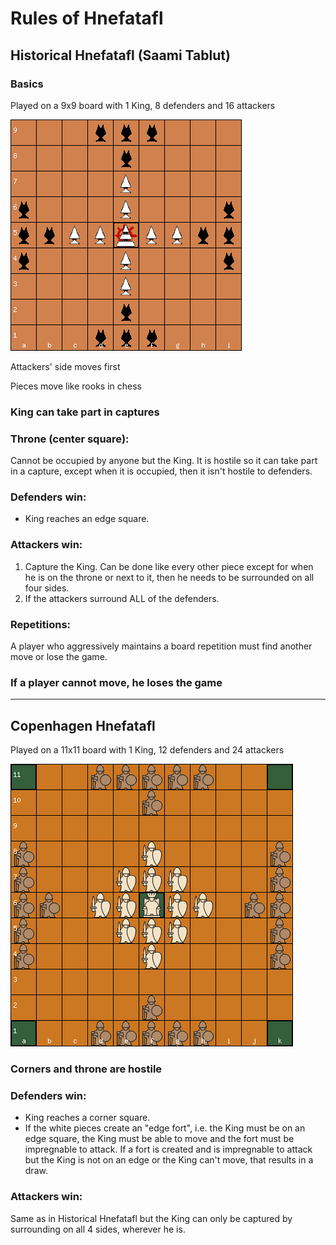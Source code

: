 # Rules of Hnefatafl

## Historical Hnefatafl (Saami Tablut)

### Basics

Played on a 9x9 board with 1 King, 8 defenders and 16 attackers 

![alt text](board_tablut9.png)

Attackers' side moves first

Pieces move like rooks in chess

### King can take part in captures

### Throne (center square):
Cannot be occupied by anyone but the King. It is hostile so it can take part in a capture, except when it is occupied, then it isn't hostile to defenders.

### Defenders win: 
* King reaches an edge square.

### Attackers win: 
1. Capture the King. Can be done like every other piece except for when he is on the throne or next to it, then he needs to be surrounded on all four sides. 
2. If the attackers surround ALL of the defenders.

### Repetitions:
A player who aggressively maintains a board repetition must find another move or lose the game.

### If a player cannot move, he loses the game

--- 

## Copenhagen Hnefatafl

Played on a 11x11 board with 1 King, 12 defenders and 24 attackers 

![alt text](board_fetlar11.png)

### Corners and throne are hostile

### Defenders win:
* King reaches a corner square.
* If the white pieces create an "edge fort", i.e. the King must be on an edge square, the King must be able to move and the fort must be impregnable to attack. If a fort is created and is impregnable to attack but the King is not on an edge or the King can't move, that results in a draw.

### Attackers win:
Same as in Historical Hnefatafl but the King can only be captured by surrounding on all 4 sides, wherever he is.
